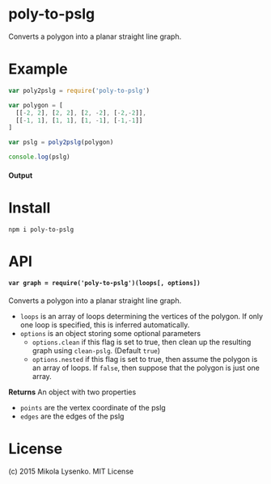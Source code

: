 poly-to-pslg
============
Converts a polygon into a planar straight line graph.

# Example

```javascript
var poly2pslg = require('poly-to-pslg')

var polygon = [
  [[-2, 2], [2, 2], [2, -2], [-2,-2]],
  [[-1, 1], [1, 1], [1, -1], [-1,-1]]
]

var pslg = poly2pslg(polygon)

console.log(pslg)
```

#### Output

# Install

```
npm i poly-to-pslg
```

# API

#### `var graph = require('poly-to-pslg')(loops[, options])`
Converts a polygon into a planar straight line graph.

* `loops` is an array of loops determining the vertices of the polygon.  If only one loop is specified, this is inferred automatically.
* `options` is an object storing some optional parameters
    + `options.clean` if this flag is set to true, then clean up the resulting graph using `clean-pslg`.  (Default `true`)
    + `options.nested` if this flag is set to true, then assume the polygon is an array of loops.  If `false`, then suppose that the polygon is just one array.

**Returns** An object with two properties

* `points` are the vertex coordinate of the pslg
* `edges` are the edges of the pslg

# License
(c) 2015 Mikola Lysenko. MIT License

